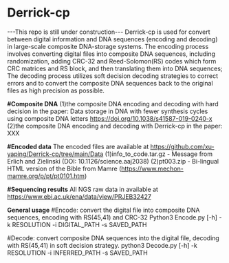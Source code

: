 # Derrick-cp
---This repo is still under construction---
Derrick-cp is used for convert between digital information and DNA sequences (encoding and decoding) in large-scale composite DNA-storage systems. The encoding process involves converting digital files into composite DNA sequences, including randomization, adding CRC-32 and Reed-Solomon(RS) codes which form CRC matrices and RS block, and then translating them into DNA sequences; The decoding process utilizes soft decision decoding strategies to correct errors and to convert the composite DNA sequences back to the original files as high precision as possible.

**#Composite DNA**
(1)the composite DNA encoding and decoding with hard decision in the paper: 
Data storage in DNA with fewer synthesis cycles using composite DNA letters
https://doi.org/10.1038/s41587-019-0240-x
(2)the composite DNA encoding and decoding with Derrick-cp in the paper:  XXX

**#Encoded data**
The encoded files are available at https://github.com/xu-yaping/Derrick-cp/tree/main/Data
(1)info_to_code.tar.gz - Message from Erlich and Zielinski (DOI: 10.1126/science.aaj2038)
(2)pt003.zip - Bi-lingual HTML version of the Bible from Mamre (https://www.mechon-mamre.org/p/pt/pt0101.htm)

**#Sequencing results**
All NGS raw data in available at
https://www.ebi.ac.uk/ena/data/view/PRJEB32427

**General usage**
#Encode: convert the digital file into composite DNA sequences, encoding with RS(45,41) and CRC-32
Python3 Encode.py [-h] -k RESOLUTION -i DIGITAL_PATH -s SAVED_PATH

#Decode: convert composite DNA sequences into the digital file, decoding with RS(45,41) in soft decision strategy.
python3 Decode.py [-h] -k RESOLUTION -i INFERRED_PATH -s SAVED_PATH
